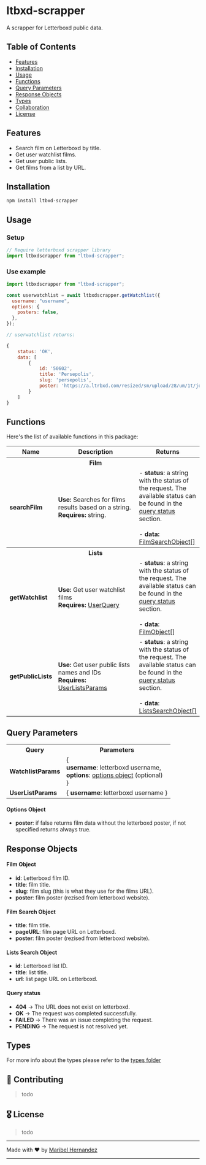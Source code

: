 # ltbxd-scrapper

A scrapper for Letterboxd public data.

## Table of Contents

- [Features](#features)
- [Installation](#installation)
- [Usage](#usage)
- [Functions](#functions)
- [Query Parameters](#query-parameters)
- [Response Objects](#response-objects)
- [Types](#types)
- [Collaboration](#collaboration)
- [License](#license)

## Features

- Search film on Letterboxd by title.
- Get user watchlist films.
- Get user public lists.
- Get films from a list by URL.

## Installation

```bash
npm install ltbxd-scrapper
```

## Usage

### Setup

```javascript
// Require letterboxd scrapper library
import ltbxdscrapper from "ltbxd-scrapper";
```

### Use example

```javascript
import ltbxdscrapper from "ltbxd-scrapper";

const userwatchlist = await ltbxdscrapper.getWatchlist({
  username: "username",
  options: {
    posters: false,
  },
});

// userwatchlist returns:

{
    status: 'OK',
    data: [
        {
            id: '50602',
            title: 'Persepolis',
            slug: 'persepolis',
            poster: 'https://a.ltrbxd.com/resized/sm/upload/28/um/1t/jq/dYvyF1RlNokAd1N7Nek0vDpYsV6-0-125-0-187-crop.jpg?v=fc5d71c744'
        }
    ]
}
```

## Functions

Here's the list of available functions in this package:

<table>
<tr>
<th>Name</th>
<th>Description</th>
<th>Returns</th>
</tr>
<tr>
<th></th>
<th>Film</th>
<th></th>
</tr>
<tr>
<td width="10%">
<strong>searchFilm</strong> 
</td>
<td width="50%">
<strong>Use: </strong>Searches for films results based on a string.</br>
<strong>Requires: </strong>string.
</td>
<td width="40%">
- <strong>status</strong>: a string with the status of the request. The available status can be found in the <a href="#query-status">query status</a> section.
<br/>
<br/>
- <strong>data:</strong><a href="#film-search-object"> FilmSearchObject[]</a> 
</td>
</tr>
<tr>
<th></th>
<th>Lists</th>
<th></th>
</tr>
<tr>
<td width="10%">
<strong>getWatchlist</strong> 
</td>
<td width="50%">
<strong>Use: </strong>Get user watchlist films </br>
<strong>Requires: </strong> <a href="#query-parameters">UserQuery</a> 
</td>
<td width="40%">
- <strong>status</strong>: a string with the status of the request. The available status can be found in the <a href="#query-status">query status</a> section.
<br/>
<br/>
- <strong>data</strong>: <a href="#film-object">FilmObject[]</a> 
</td>
</tr>
<tr>
<td width="10%">
<strong>getPublicLists</strong> 
</td>
<td width="60%">
<strong>Use: </strong>Get user public lists names and IDs</br>
<strong>Requires: </strong> <a href="#query-parameters">UserListsParams</a>
</td>
<td width="20%">
- <strong>status</strong>: a string with the status of the request. The available status can be found in the <a href="#query-status">query status</a> section.
<br/>
<br/>
- <strong>data</strong>: <a href="#lists-search-object">ListsSearchObject[]
</td>
</tr>
</table>

## Query Parameters

<table>
<tr>
<th>Query</th>
<th>Parameters</th>
</tr>
<tr id="watchlistParams">
<td>
<strong>WatchlistParams</strong>
</td>
<td>
{<br/>
  <strong>username</strong>: letterboxd username, <br/>
  <strong>options</strong>: <a href="#options-params">options object</a> (optional)<br/>
  }
</td>
</tr>
<tr id="userListParams">
<td>
<strong>UserListParams</strong>
</td>
<td>
{ <strong>username</strong>: letterboxd username }
</td>

</tr>
</table>

#### Options Object

- **poster**: if false returns film data without the letterboxd poster, if not specified returns always true.

## Response Objects

#### Film Object

- **id**: Letterboxd film ID.
- **title**: film title.
- **slug**: film slug (this is what they use for the films URL).
- **poster**: film poster (rezised from letterboxd website).

#### Film Search Object

- **title**: film title.
- **pageURL**: film page URL on Letterboxd.
- **poster**: film poster (rezised from letterboxd website).

#### Lists Search Object

- **id**: Letterboxd list ID.
- **title**: list title.
- **url**: list page URL on Letterboxd.

#### Query status

- **404** -> The URL does not exist on letterboxd.
- **OK** -> The request was completed successfully.
- **FAILED** -> There was an issue completing the request.
- **PENDING** -> The request is not resolved yet.

## Types

For more info about the types please refer to the [types folder](./types/)

## 🤝 Contributing

> todo

## 🎖 License

> todo

---

Made with ❤ by [Maribel Hernandez](https://github.com/codebymaribel)

---
